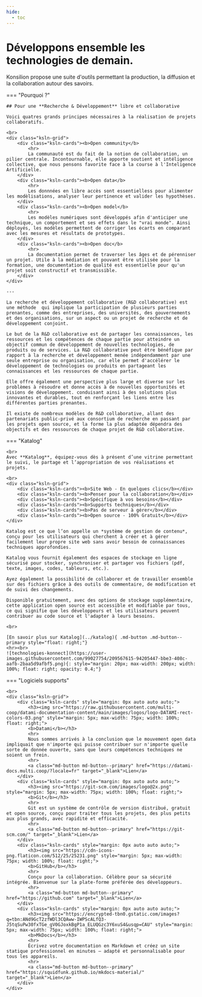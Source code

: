 ```yaml
---
hide:
  - toc
---
```





# Développons ensemble les technologies de demain.

Konsilion propose une suite d'outils permettant la production, la diffusion et la collaboration autour des savoirs.

=== "Pourquoi ?"

    ## Pour une **Recherche & Développement** libre et collaborative

    Voici quatres grands principes nécessaires à la réalisation de projets collaboratifs.
    
    <br>
    <div class="ksln-grid">
        <div class="ksln-cards"><b>Open community</b>
            <hr>
            La communauté est du fait de la notion de collaboration, un pilier centrale. Incontournable, elle apporte soutient et intéligence collective, que nous pensons favorite face à la course à l'Inteligence Artificielle.
        </div>
        <div class="ksln-cards"><b>Open data</b>
            <hr>
            Les donnnées en libre accès sont essentielless pour alimenter les modèlisations, analyser leur pertinence et valider les hypothèses.
        </div>
        <div class="ksln-cards"><b>Open model</b>
            <hr>
            Les modèles numériques sont développés afin d'anticiper une technique, un comportement et ses effets dans le "vrai monde". Ainsi déployés, les modèles permettent de corriger les écarts en comparant avec les mesures et résultats de prototypes.
        </div>
        <div class="ksln-cards"><b>Open doc</b>
            <hr>
            La documentation permet de traverser les âges et de pérenniser un projet. Utile à la médiation et pouvant être utilisée pour la formation, une documentation de qualité est essentielle pour qu'un projet soit constructif et transmissible.
        </div>
    </div>

    ---

    La recherche et développement collaborative (R&D collaborative) est une méthode  qui implique la participation de plusieurs parties prenantes, comme des entreprises, des universités, des gouvernements et des organisations, sur un aspect ou un projet de recherche et de développement conjoint. 

    Le but de la R&D collaborative est de partager les connaissances, les ressources et les compétences de chaque partie pour atteindre un objectif commun de développement de nouvelles technologies, de produits ou de services. La R&D collaborative peut être bénéfique par rapport à la recherche et développement menée indépendamment par une seule entreprise ou organisation, car elle permet d'accélérer le développement de technologies ou produits en partageant les connaissances et les ressources de chaque partie. 

    Elle offre également une perspective plus large et diverse sur les problèmes à résoudre et donne accès à de nouvelles opportunités et visions de développement. conduisant ainsi à des solutions plus innovantes et durables, tout en renforçant les liens entre les différentes parties prenantes. 

    Il existe de nombreux modèles de R&D collaborative, allant des partenariats public-privé aux consortium de recherche en passant par les projets open source, et la forme la plus adaptée dépendra des objectifs et des ressources de chaque projet de R&D collaborative.


=== "Katalog"

    <br>
    Avec **Katalog**, équipez-vous dès à présent d’une vitrine permettant le suivi, le partage et l’appropriation de vos réalisations et projets.

    <br>
    <div class="ksln-grid">
        <div class="ksln-cards"><b>Site Web - En quelques clics</b></div>
        <div class="ksln-cards"><b>Penser pour la collaboration</b></div>
        <div class="ksln-cards"><b>Spécifique à vos besoins</b></div>
        <div class="ksln-cards"><b>Supports techniques</b></div>
        <div class="ksln-cards"><b>Pas de serveur à gérer</b></div>
        <div class="ksln-cards"><b>Open source - 100% Gratuit</b></div>   
    </div>

    Katalog est ce que l’on appelle un *système de gestion de contenu*, conçu pour les utilisateurs qui cherchent à créer et à gérer facilement leur propre site web sans avoir besoin de connaissances techniques approfondies.

    Katalog vous fournit également des espaces de stockage en ligne sécurisé pour stocker, synchroniser et partager vos fichiers (pdf, texte, images, codes, tableurs, etc.). 

    Ayez également la possibilité de collaborer et de travailler ensemble sur des fichiers grâce à des outils de commentaire, de modification et de suivi des changements. 

    Disponible gratuitement, avec des options de stockage supplémentaire, cette application open source est accessible et modifiable par tous, ce qui signifie que les développeurs et les utilisateurs peuvent contribuer au code source et l'adapter à leurs besoins.

    <br>

    [En savoir plus sur Katalog](../katalog){ .md-button .md-button--primary style="float: right;"}
    <hr><br>
    ![technologies-konnect](https://user-images.githubusercontent.com/99027754/209567615-94205447-bbe3-408c-aafb-2baa5d9afbf5.png){: style="margin: 20px; max-width: 200px; width: 100%; float: right; opacity: 0.4;"}
    


=== "Logiciels supports"

    <br>
    <div class="ksln-grid">
        <div class="ksln-cards" style="margin: 0px auto auto auto;">
            <h3><img src="https://raw.githubusercontent.com/multi-coop/datami-documentation-content/main/images/logos/logo-DATAMI-rect-colors-03.png" style="margin: 5px; max-width: 75px; width: 100%; float: right;">
            <b>Datami</b></h3>
            <hr>
            Nous sommes arrivés à la conclusion que le mouvement open data impliquait que n'importe qui puisse contribuer sur n'importe quelle sorte de donnée ouverte, sans que leurs compétences techniques ne soient un frein.
            <hr>
            <a class="md-button md-button--primary" href="https://datami-docs.multi.coop/?locale=fr" target="_blank">Lien</a>
        </div>
        <div class="ksln-cards" style="margin: 0px auto auto auto;">
            <h3><img src="https://git-scm.com/images/logo@2x.png" style="margin: 5px; max-width: 75px; width: 100%; float: right;">
            <b>Git</b></h3>
            <hr>
            Git est un système de contrôle de version distribué, gratuit et open source, conçu pour traiter tous les projets, des plus petits aux plus grands, avec rapidité et efficacité.
            <hr>
            <a class="md-button md-button--primary" href="https://git-scm.com/" target="_blank">Lien</a>
        </div>
        <div class="ksln-cards" style="margin: 0px auto auto auto;">
            <h3><img src="https://cdn-icons-png.flaticon.com/512/25/25231.png" style="margin: 5px; max-width: 75px; width: 100%; float: right;">
            <b>GitHub</b></h3>
            <hr>
            Conçu pour la collaboration. Célèbre pour sa sécurité intégrée. Bienvenue sur la plate-forme préférée des développeurs.
            <hr>
            <a class="md-button md-button--primary" href="https://github.com" target="_blank">Lien</a>
        </div>
        <div class="ksln-cards" style="margin: 0px auto auto auto;">
            <h3><img src="https://encrypted-tbn0.gstatic.com/images?q=tbn:ANd9GcT2zfWDl3CQAww-IWPScALfQ3-J5tqSuPw30fxTGe_gV0GJoxkBgP1a_ELUQGzc3Y6xuS4&usqp=CAU" style="margin: 5px; max-width: 75px; width: 100%; float: right;">
            <b>MkDocs</b></h3>
            <hr>
            Écrivez votre documentation en Markdown et créez un site statique professionnel en minutes – adapté et personnalisable pour tous les appareils.
            <hr>
            <a class="md-button md-button--primary" href="https://squidfunk.github.io/mkdocs-material/" target="_blank">Lien</a>
        </div>
    </div>

<script type="text/javascript" src="https://konsilion.github.io/katalog-setup/js/functionality/slider-nav.js" defer></script>
<script type="text/javascript" src="https://konsilion.github.io/katalog-setup/js/functionality/modif-page.js" defer></script>
<script type="text/javascript" src="https://konsilion.github.io/katalog-setup/js/functionality/add-page.js" defer></script>